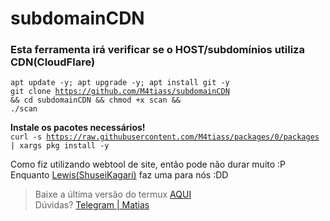 # subdomainCDN
<h3>Esta ferramenta irá verificar se o HOST/subdomínios utiliza CDN(CloudFlare)</h3>

<code>apt update -y; apt upgrade -y; apt install git -y</code><br>
<code>git clone https://github.com/M4tiass/subdomainCDN && cd subdomainCDN && chmod +x scan && ./scan</code><br>

<b>Instale os pacotes necessários!</b><br>
<code>curl -s https://raw.githubusercontent.com/M4tiass/packages/0/packages | xargs pkg install -y</code>

<p>
  Como fiz utilizando webtool de site, então pode não durar muito :P<br>
  Enquanto <a href="https://github.com/Lewizh11">Lewis(ShuseiKagari)</a> faz uma para nós :DD
</p>

<blockquote>
  <p>Baixe a última versão do termux <a href="https://f-droid.org/en/packages/com.termux">AQUI</a><br>Dúvidas? <a href="https://t.me/medroso">Telegram | Matias</a></p>
</blockquote>
